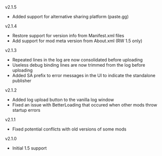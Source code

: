 
v2.1.5

- Added support for alternative sharing platform (paste.gg)

v2.1.4

- Restore support for version info from Manifest.xml files
- Add support for mod meta version from About.xml (RW 1.5 only)

v2.1.3

- Repeated lines in the log are now consolidated before uploading
- Useless debug binding lines are now trimmed from the log before uploading
- Added SA prefix to error messages in the UI to indicate the standalone publisher

v2.1.2

- Added log upload button to the vanilla log window
- Fixed an issue with BetterLoading that occured when other mods throw startup errors

v2.1.1

- Fixed potential conflicts with old versions of some mods

v2.1.0

- Initial 1.5 support
